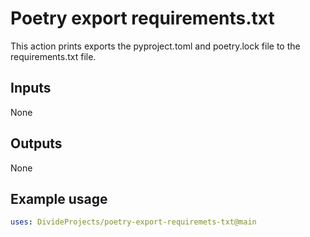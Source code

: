 # Poetry export requirements.txt

This action prints exports the pyproject.toml and poetry.lock file to the requirements.txt file.

## Inputs

None

## Outputs

None

## Example usage

```yaml
uses: DivideProjects/poetry-export-requiremets-txt@main
```
